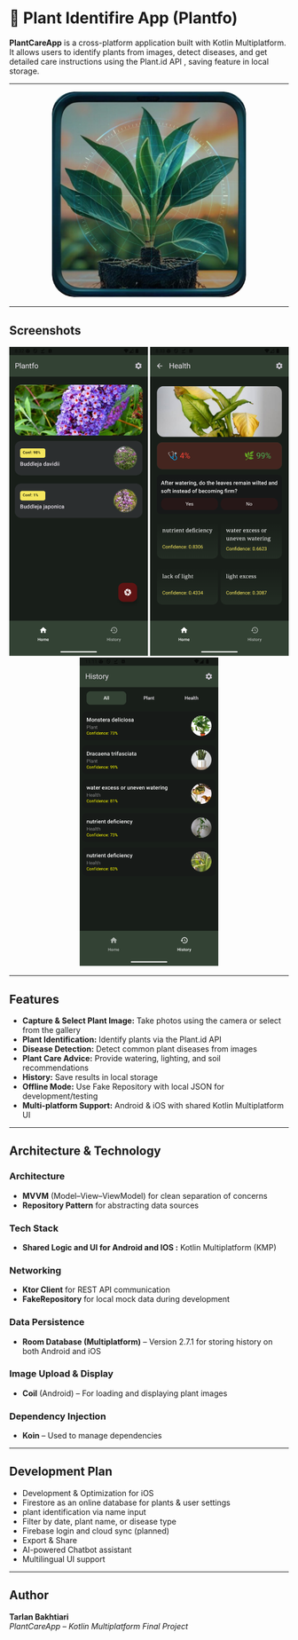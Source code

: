 # 🌿 Plant Identifire App (Plantfo)

**PlantCareApp** is a cross-platform application built with Kotlin Multiplatform.  
It allows users to identify plants from images, detect diseases, and get detailed care instructions using the Plant.id API , saving feature in local storage.

---
<p align="center">
  <img src="logo.png" alt="Plantfo Logo" width="350" style="border-radius: 40px;"/>
</p>

---

##  Screenshots

<p align="center">
  <img src="Screenshot_20250716_083237.png" alt="Plant Screen" width="250"/>
  <img src="Screenshot_20250716_083308.png" alt="Health Info" width="250"/>
  <img src="Screenshot_20250715_111123.png" alt="History Info" width="250"/>

</p>

---


##  Features

-  **Capture & Select Plant Image:** Take photos using the camera or select from the gallery  
-  **Plant Identification:** Identify plants via the Plant.id API  
-  **Disease Detection:** Detect common plant diseases from images  
-  **Plant Care Advice:** Provide watering, lighting, and soil recommendations  
-  **History:** Save results in local storage  
-  **Offline Mode:** Use Fake Repository with local JSON for development/testing  
-  **Multi-platform Support:** Android & iOS with shared Kotlin Multiplatform UI
  
---

##  Architecture & Technology

### Architecture
- **MVVM** (Model–View–ViewModel) for clean separation of concerns  
- **Repository Pattern** for abstracting data sources

### Tech Stack
- **Shared Logic and UI for Android and IOS :** Kotlin Multiplatform (KMP)  
 
### Networking
- **Ktor Client** for REST API communication  
- **FakeRepository** for local mock data during development  

### Data Persistence
- **Room Database (Multiplatform)** – Version 2.7.1 for storing history on both Android and iOS

### Image Upload & Display
- **Coil** (Android) – For loading and displaying plant images  

### Dependency Injection
- **Koin** – Used to manage dependencies

---


##  Development Plan

-  Development & Optimization for iOS 
-  Firestore as an online database for plants & user settings
-  plant identification via name input 
-  Filter by date, plant name, or disease type
-  Firebase login and cloud sync (planned)  
-  Export & Share
-  AI-powered Chatbot assistant  
-  Multilingual UI support  

---

##  Author

**Tarlan Bakhtiari**  
*PlantCareApp – Kotlin Multiplatform Final Project*
